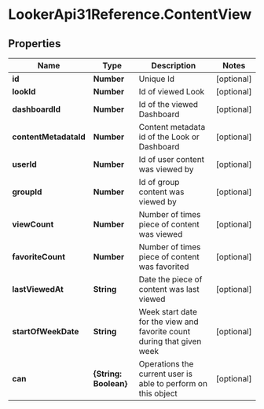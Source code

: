 # LookerApi31Reference.ContentView

## Properties
Name | Type | Description | Notes
------------ | ------------- | ------------- | -------------
**id** | **Number** | Unique Id | [optional] 
**lookId** | **Number** | Id of viewed Look | [optional] 
**dashboardId** | **Number** | Id of the viewed Dashboard | [optional] 
**contentMetadataId** | **Number** | Content metadata id of the Look or Dashboard | [optional] 
**userId** | **Number** | Id of user content was viewed by | [optional] 
**groupId** | **Number** | Id of group content was viewed by | [optional] 
**viewCount** | **Number** | Number of times piece of content was viewed | [optional] 
**favoriteCount** | **Number** | Number of times piece of content was favorited | [optional] 
**lastViewedAt** | **String** | Date the piece of content was last viewed | [optional] 
**startOfWeekDate** | **String** | Week start date for the view and favorite count during that given week | [optional] 
**can** | **{String: Boolean}** | Operations the current user is able to perform on this object | [optional] 


